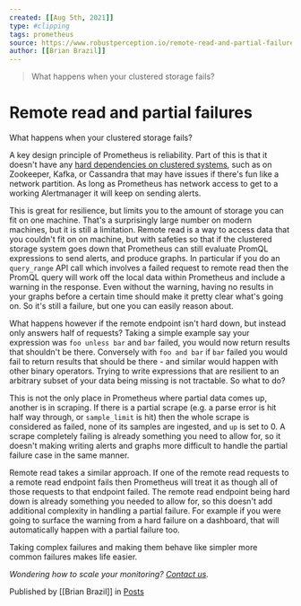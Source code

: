 ```yaml
---
created: [[Aug 5th, 2021]]
type: #clipping
tags: prometheus 
source: https://www.robustperception.io/remote-read-and-partial-failures
author: [[Brian Brazil]] 
---
```

> What happens when your clustered storage fails?

# Remote read and partial failures


What happens when your clustered storage fails?

A key design principle of Prometheus is reliability. Part of this is that it doesn't have any [hard dependencies on clustered systems](https://www.robustperception.io/monitoring-without-consensus), such as on Zookeeper, Kafka, or Cassandra that may have issues if there's fun like a network partition. As long as Prometheus has network access to get to a working Alertmanager it will keep on sending alerts.

This is great for resilience, but limits you to the amount of storage you can fit on one machine. That's a surprisingly large number on modern machines, but it is still a limitation. Remote read is a way to access data that you couldn't fit on on machine, but with safeties so that if the clustered storage system goes down that Prometheus can still evaluate PromQL expressions to send alerts, and produce graphs. In particular if you do an `query_range` API call which involves a failed request to remote read then the PromQL query will work off the local data within Prometheus and include a warning in the response. Even without the warning, having no results in your graphs before a certain time should make it pretty clear what's going on. So it's still a failure, but one you can easily reason about.

What happens however if the remote endpoint isn't hard down, but instead only answers half of requests? Taking a simple example say your expression was `foo unless bar` and `bar` failed, you would now return results that shouldn't be there. Conversely with `foo and bar` if `bar` failed you would fail to return results that should be there - and similar would happen with other binary operators. Trying to write expressions that are resilient to an arbitrary subset of your data being missing is not tractable. So what to do?

This is not the only place in Prometheus where partial data comes up, another is in scraping. If there is a partial scrape (e.g. a parse error is hit half way through, or `sample_limit` is hit) then the whole scrape is considered as failed, none of its samples are ingested, and `up` is set to 0. A scrape completely failing is already something you need to allow for, so it doesn't making writing alerts and graphs more difficult to handle the partial failure case in the same manner.

Remote read takes a similar approach. If one of the remote read requests to a remote read endpoint fails then Prometheus will treat it as though all of those requests to that endpoint failed. The remote read endpoint being hard down is already something you needed to allow for, so this doesn't add additional complexity in handling a partial failure. For example if you were going to surface the warning from a hard failure on a dashboard, that will automatically happen with a partial failure too.

Taking complex failures and making them behave like simpler more common failures makes life easier.

_Wondering how to scale your monitoring? [Contact us](mailto:prometheus@robustperception.io)._

Published by [[Brian Brazil]] in [Posts](https://www.robustperception.io/category/posts)
